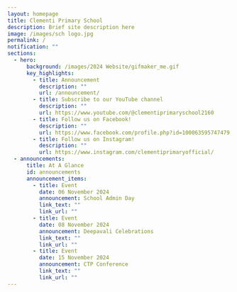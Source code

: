 ```yaml
---
layout: homepage
title: Clementi Primary School
description: Brief site description here
image: /images/sch logo.jpg
permalink: /
notification: ""
sections:
  - hero:
      background: /images/2024 Website/gifmaker_me.gif
      key_highlights:
        - title: Announcement
          description: ""
          url: /announcement/
        - title: Subscribe to our YouTube channel
          description: ""
          url: https://www.youtube.com/@clementiprimaryschool2160
        - title: Follow us on Facebook!
          description: ""
          url: https://www.facebook.com/profile.php?id=100063595747479
        - title: Follow us on Instagram!
          description: ""
          url: https://www.instagram.com/clementiprimaryofficial/
  - announcements:
      title: At A Glance
      id: announcements
      announcement_items:
        - title: Event
          date: 06 November 2024
          announcement: School Admin Day
          link_text: ""
          link_url: ""
        - title: Event
          date: 08 November 2024
          announcement: Deepavali Celebrations
          link_text: ""
          link_url: ""
        - title: Event
          date: 15 November 2024
          announcement: CTP Conference
          link_text: ""
          link_url: ""
---
```

